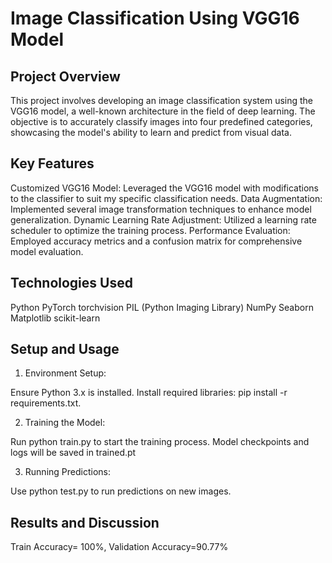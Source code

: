# Image Classification Using VGG16 Model
## Project Overview
This project involves developing an image classification system using the VGG16 model, a well-known architecture in the field of deep learning. The objective is to accurately classify images into four predefined categories, showcasing the model's ability to learn and predict from visual data.

## Key Features
Customized VGG16 Model: Leveraged the VGG16 model with modifications to the classifier to suit my specific classification needs.
Data Augmentation: Implemented several image transformation techniques to enhance model generalization.
Dynamic Learning Rate Adjustment: Utilized a learning rate scheduler to optimize the training process.
Performance Evaluation: Employed accuracy metrics and a confusion matrix for comprehensive model evaluation.

## Technologies Used
Python
PyTorch
torchvision
PIL (Python Imaging Library)
NumPy
Seaborn
Matplotlib
scikit-learn

## Setup and Usage

1. Environment Setup:

Ensure Python 3.x is installed.
Install required libraries: pip install -r requirements.txt.

2. Training the Model:

Run python train.py to start the training process.
Model checkpoints and logs will be saved in trained.pt

3. Running Predictions:

Use python test.py to run predictions on new images.

## Results and Discussion
Train Accuracy= 100%, 
Validation Accuracy=90.77%
